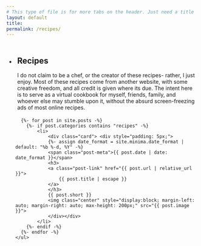 ```yaml
---
# This type of file is for more tabs on the header. Just need a title
layout: default
title: 
permalink: /recipes/
---
```


<ul class="post-list">
  <li>
      <div class="card">
          <div style="padding: 5px;">
          <div class="caption">
              <h2 class="post-list-heading"> Recipes </h2>
          </div>
          I do not claim to be a chef, or the creator of these recipes- rather, I just enjoy. Most of 
          these recipes come from another website, with some creative freedom, and all credit is given where its due. 
          The intent here is to serve as a virtual cookbook for myself, friends, family, and whoever else may stumble 
          upon it, without the absurd screen-freezing ads of most online recipes.
          </div>
      </div>
    </li>


      {%- for post in site.posts -%}
        {%- if post.categories contains "recipes" -%}
            <li>
                <div class="card"> <div style="padding: 5px;">
                {%- assign date_format = site.minima.date_format | default: "%b %-d, %Y" -%}
                <span class="post-meta">{{ post.date | date: date_format }}</span>
                <h3>
                <a class="post-link" href="{{ post.url | relative_url }}">
                    {{ post.title | escape }}
                </a>
                </h3>
                {{ post.short }}
                <img class="center" style="display:block; margin-left: auto; margin-right: auto; max-height: 200px;" src="{{ post.image }}">
                </div></div>
            </li>
        {%- endif -%}
      {%- endfor -%}
    </ul>
